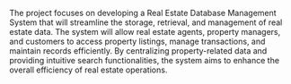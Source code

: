 The project focuses on developing a Real Estate Database Management System that will streamline the storage, retrieval, and management of real estate data. The system will allow real estate agents, property managers, and customers to access property listings, manage transactions, and maintain records efficiently. By centralizing property-related data and providing intuitive search functionalities, the system aims to enhance the overall efficiency of real estate operations.
